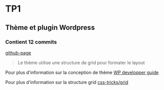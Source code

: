 # TP1
## Thème et plugin  Wordpress
### Contient 12 commits

[github-page](https://eddytuto.github.io/theme-31w)
> Le thème utilise une structure de grid pour formater le layout


Pour plus d'information sur la conception de thème
[WP developper guide](https://developper.wordpress.org/theme)

Pour plus d'information sur la structure grid
[css-tricks/grid](https://css-tricks.com/snippets/css/complete-guide-grid/)